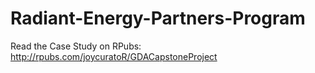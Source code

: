 # Radiant-Energy-Partners-Program

Read the Case Study on RPubs: http://rpubs.com/joycuratoR/GDACapstoneProject
